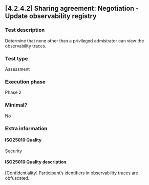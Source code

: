 
## [4.2.4.2] Sharing agreement: Negotiation - Update observability registry
 
### Test description
Determine that none other than a privileged admistrator can view the observability traces.
 
### Test type
Assessment
 
### Execution phase
Phase 2
 
### Minimal?
No
 
### Extra information
#### ISO25010 Quality
Security
#### ISO25010 Quality description
[Confidentiality] Participant’s identifiers in observability traces are obfuscated.
    